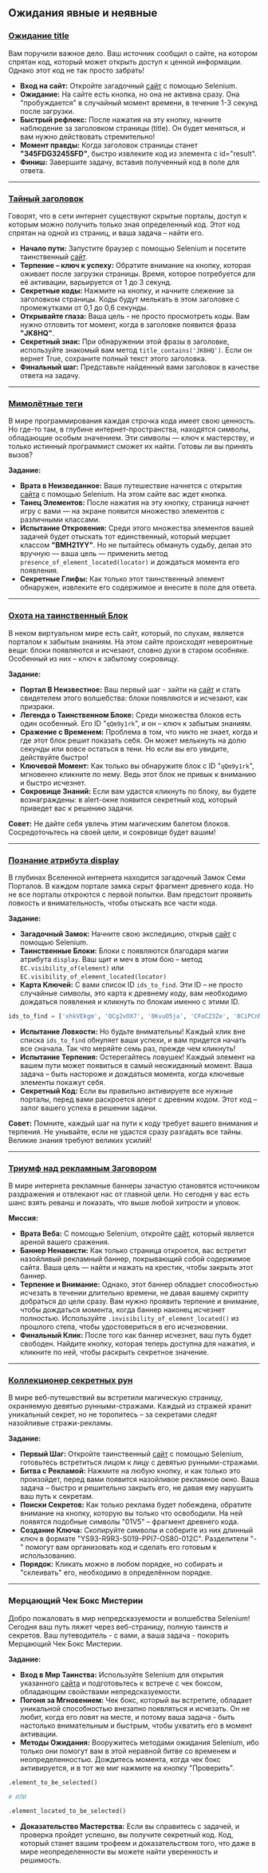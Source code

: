 ## Ожидания явные и неявные

### [Ожидание title](https://github.com/vypiemzalyubov/qa-automation/blob/main/Selenium/Selenium%20Python/5.%20Explicit%20and%20implicit%20expectations/task_1.py)

Вам поручили важное дело. Ваш источник сообщил о сайте, на котором спрятан код, который может открыть доступ к ценной информации. Однако этот код не так просто забрать!

- **Вход на сайт:** Откройте загадочный [сайт](https://parsinger.ru/expectations/3/index.html) с помощью Selenium.
- **Ожидание:** На сайте есть кнопка, но она не активна сразу. Она "пробуждается" в случайный момент времени, в течение 1-3 секунд после загрузки.
- **Быстрый рефлекс:** После нажатия на эту кнопку, начните наблюдение за заголовком страницы (title). Он будет меняться, и вам нужно действовать стремительно!
- **Момент правды:** Когда заголовок страницы станет **"345FDG3245SFD"**, быстро извлеките код из элемента с id="result".
- **Финиш:** Завершите задачу, вставив полученный код в поле для ответа.

---

###  [Тайный заголовок](https://github.com/vypiemzalyubov/qa-automation/blob/main/Selenium/Selenium%20Python/5.%20Explicit%20and%20implicit%20expectations/task_2.py)

Говорят, что в сети интернет существуют скрытые порталы, доступ к которым можно получить только зная определенный код. Этот код спрятан на одной из страниц, и ваша задача – найти его.

- **Начало пути:** Запустите браузер с помощью Selenium и посетите таинственный [сайт](https://parsinger.ru/expectations/4/index.html).
- **Терпение – ключ к успеху:** Обратите внимание на кнопку, которая оживает после загрузки страницы. Время, которое потребуется для её активации, варьируется от 1 до 3 секунд.
- **Секретные коды:** Нажмите на кнопку, и начните слежение за заголовком страницы. Коды будут мелькать в этом заголовке с промежутками от 0,1 до 0,6 секунды.
- **Открывайте глаза:** Ваша цель - не просто просмотреть коды. Вам нужно отловить тот момент, когда в заголовке появится фраза **"JK8HQ"**.
- **Секретный знак:** При обнаружении этой фразы в заголовке, используйте знакомый вам метод `title_contains('JK8HQ')`. Если он вернет True, сохраните полный текст этого заголовка.
- **Финальный шаг:** Представьте найденный вами заголовок в качестве ответа на задачу.

---

### [Мимолётные теги](https://github.com/vypiemzalyubov/qa-automation/blob/main/Selenium/Selenium%20Python/5.%20Explicit%20and%20implicit%20expectations/task_3.py)

В мире программирования каждая строчка кода имеет свою ценность. Но где-то там, в глубине интернет-пространства, находятся символы, обладающие особым значением. Эти символы — ключ к мастерству, и только истинный программист сможет их найти. Готовы ли вы принять вызов?

**Задание:**
- **Врата в Неизведанное:** Ваше путешествие начнется с открытия [сайта](https://parsinger.ru/expectations/6/index.html) с помощью Selenium. На этом сайте вас ждет кнопка.
- **Танец Элементов:** После нажатия на эту кнопку, страница начнет игру с вами — на экране появится множество элементов с различными классами.
- **Испытание Откровения:** Среди этого множества элементов вашей задачей будет отыскать тот единственный, который мерцает классом **"BMH21YY"**. Но не пытайтесь обмануть судьбу, делая это вручную — ваша цель — применить метод `presence_of_element_located(locator)` и дождаться момента его появления.
- **Секретные Глифы:** Как только этот таинственный элемент обнаружен, извлеките его содержимое и внесите в поле для ответа.

---

### [Охота на таинственный Блок](https://github.com/vypiemzalyubov/qa-automation/blob/main/Selenium/Selenium%20Python/5.%20Explicit%20and%20implicit%20expectations/task_4.py)

В неком виртуальном мире есть сайт, который, по слухам, является порталом к забытым знаниям. На этом сайте происходят невероятные вещи: блоки появляются и исчезают, словно духи в старом особняке. Особенный из них – ключ к забытому сокровищу.

**Задание:**
- **Портал В Неизвестное:** Ваш первый шаг - зайти на [сайт](https://parsinger.ru/selenium/5.9/2/index.html) и стать свидетелем этого волшебства: блоки появляются и исчезают, как призраки.
- **Легенда о Таинственном Блоке:** Среди множества блоков есть один особенный. Его ID "`qQm9y1rk`", и он – ключ к забытым знаниям.
- **Сражение с Временем:** Проблема в том, что никто не знает, когда и где этот блок решит показать себя. Он может мелькнуть на долю секунды или вовсе остаться в тени. Но если вы его увидите, действуйте быстро!
- **Ключевой Момент:** Как только вы обнаружите блок с ID "`qQm9y1rk`", мгновенно кликните по нему. Ведь этот блок не привык к вниманию и быстро исчезнет.
- **Сокровище Знаний:** Если вам удастся кликнуть по блоку, вы будете вознаграждены: в alert-окне появится секретный код, который приведет вас к решению задачи.

**Совет:** Не дайте себя увлечь этим магическим балетом блоков. Сосредоточьтесь на своей цели, и сокровище будет вашим!

---

### [Познание атрибута display](https://github.com/vypiemzalyubov/qa-automation/blob/main/Selenium/Selenium%20Python/5.%20Explicit%20and%20implicit%20expectations/task_5.py)

В глубинах Вселенной интернета находится загадочный Замок Семи Порталов. В каждом портале замка скрыт фрагмент древнего кода. Но не все порталы откроются с первой попытки. Вам предстоит проявить ловкость и внимательность, чтобы отыскать все части кода.

**Задание:**
- **Загадочный Замок:** Начните свою экспедицию, открыв [сайт](https://parsinger.ru/selenium/5.9/3/index.html) с помощью Selenium. 
- **Таинственные Блоки:** Блоки с появляются благодаря магии атрибута `display`. Ваш щит и меч в этом бою – метод `EC.visibility_of(element)` или `EC.visibility_of_element_located(locator)`
- **Карта Ключей:** С вами список ID `ids_to_find`. Эти ID – не просто случайные символы, это карта к древнему коду, вам необходимо дождаться появления и кликнуть по блокам именно с этими ID.
```python
ids_to_find = ['xhkVEkgm', 'QCg2vOX7', '8KvuO5ja', 'CFoCZ3Ze', '8CiPCnNB', 'XuEMunrz', 'vmlzQ3gH', 'axhUiw2I','jolHZqD1', 'ZM6Ms3tw', '25a2X14r', 'aOSMX9tb', 'YySk7Ze3', 'QQK13iyY', 'j7kD7uIR']
```
- **Испытание Ловкости:** Но будьте внимательны! Каждый клик вне списка `ids_to_find` обнуляет ваши успехи, и вам придется начать все сначала. Так что меряйте семь раз, прежде чем кликнуть!
- **Испытание Терпения:** Остерегайтесь ловушек! Каждый элемент на вашем пути может появиться в самый неожиданный момент. Ваша задача – быть настороже и дождаться момента, когда ключевые элементы покажут себя.
- **Секретный Код:** Если вы правильно активируете все нужные порталы, перед вами раскроется алерт с древним кодом. Этот код – залог вашего успеха в решении задачи.

**Совет:** Помните, каждый шаг на пути к коду требует вашего внимания и терпения. Не унывайте, если не удастся сразу разгадать все тайны. Великие знания требуют великих усилий!

---

### [Триумф над рекламным Заговором](https://github.com/vypiemzalyubov/qa-automation/blob/main/Selenium/Selenium%20Python/5.%20Explicit%20and%20implicit%20expectations/task_6.py)

В мире интернета рекламные баннеры зачастую становятся источником раздражения и отвлекают нас от главной цели. Но сегодня у вас есть шанс взять реванш и показать, что выше любой хитрости и уловок.

**Миссия:**
- **Врата Веба:** С помощью Selenium, откройте [сайт](https://parsinger.ru/selenium/5.9/4/index.html), который является ареной вашего сражения.
- **Баннер Ненависти:** Как только страница откроется, вас встретит назойливый рекламный баннер, покрывающий собой содержимое сайта. Ваша цель — найти и нажать на крестик, чтобы закрыть этот баннер.
- **Терпение и Внимание:** Однако, этот баннер обладает способностью исчезать в течении длительно времени, не давая вашему скрипту добраться до цели сразу. Вам нужно проявить терпение и внимание, чтобы дождаться момента, когда баннер наконец исчезнет полностью. Используйте `.invisibility_of_element_located()` из прошлого степа, чтобы удостовериться в его исчезновении.
- **Финальный Клик:** После того как баннер исчезнет, ваш путь будет свободен. Найдите кнопку, которая теперь доступна для нажатия, и кликните по ней, чтобы раскрыть секретное значение.

---

### [Коллекционер секретных рун](https://github.com/vypiemzalyubov/qa-automation/blob/main/Selenium/Selenium%20Python/5.%20Explicit%20and%20implicit%20expectations/task_7.py)

В мире веб-путешествий вы встретили магическую страницу, охраняемую девятью рунными-стражами. Каждый из стражей хранит уникальный секрет, но не торопитесь – за секретами следят назойливые стражи-рекламы.

**Задание:**
- **Первый Шаг:** Откройте таинственный [сайт](https://parsinger.ru/selenium/5.9/5/index.html) с помощью Selenium, готовьтесь встретиться лицом к лицу с девятью рунными-стражами.
- **Битва с Рекламой:** Нажмите на любую кнопку, и как только это произойдет, перед вами появится назойливое рекламное окно. Ваша задача – быстро и решительно закрыть его, не давая ему нарушить ваш путь к секретам.
- **Поиски Секретов:** Как только реклама будет побеждена, обратите внимание на кнопку, которую вы только что освободили. На ней появятся подобные символы "01V5" – фрагмент древнего кода.
- **Создание Ключа:** Скопируйте символы и соберите из них длинный ключ в формате "YS93-R9R3-S019-PPI7-OS80-012C". Разделители "-" помогут вам организовать код и сделать его готовым к использованию.
- **Порядок:** Кликать можно в любом порядке, но собирать и "склеивать" его, необходимо в определённом порядке.

---

### Мерцающий Чек Бокс Мистерии

Добро пожаловать в мир непредсказуемости и волшебства Selenium! Сегодня ваш путь ляжет через веб-страницу, полную таинств и секретов. Ваш путеводитель - с вами, а ваша задача - покорить Мерцающий Чек Бокс Мистерии.

**Задание:**
- **Вход в Мир Таинства:** Используйте Selenium для открытия указанного [сайта](https://parsinger.ru/selenium/5.9/6/index.html) и подготовьтесь к встрече с чек боксом, обладающим свойствами непредсказуемости.
- **Погоня за Мгновением:** Чек бокс, который вы встретите, обладает уникальной способностью внезапно появляться и исчезать. Он не любит, когда его ловят на месте, и потому ваша задача - быть настолько внимательным и быстрым, чтобы ухватить его в момент активации.
- **Методы Ожидания:** Вооружитесь методами ожидания Selenium, ибо только они помогут вам в этой неравной битве со временем и неопределенностью. Дождитесь момента, когда чек бокс активируется, и в тот же миг нажмите на кнопку "Проверить".
```python
.element_to_be_selected()

# ИЛИ

.element_located_to_be_selected()
```
- **Доказательство Мастерства:** Если вы справитесь с задачей, и проверка пройдет успешно, вы получите секретный код. Код, который станет вашим трофеем и доказательством того, что даже в мире неопределенности вы можете найти уверенность и решимость.